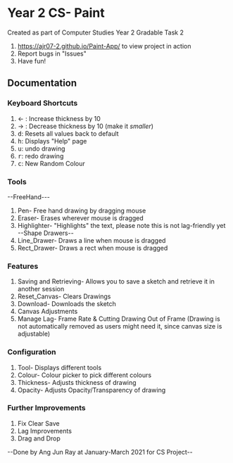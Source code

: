 # Year 2 CS- Paint

Created as part of Computer Studies Year 2 Gradable Task 2

1. https://ajr07-2.github.io/Paint-App/ to view project in action
2. Report bugs in "Issues"
3. Have fun!

## Documentation

### Keyboard Shortcuts

1. &#8592; : Increase thickness by 10
2. &#8594; : Decrease thickness by 10 (make it _smaller_)
3. <kbd>d</kbd>: Resets all values back to default
4. <kbd>h</kbd>: Displays "Help" page
5. <kbd>u</kbd>: undo drawing
6. <kbd>r</kbd>: redo drawing
7. <kbd>c</kbd>: New Random Colour

### Tools

--FreeHand---

1. Pen- Free hand drawing by dragging mouse
2. Eraser- Erases wherever mouse is dragged
3. Highlighter- "Highlights" the text, please note this is not lag-friendly yet
   --Shape Drawers--
4. Line_Drawer- Draws a line when mouse is dragged
5. Rect_Drawer- Draws a rect when mouse is dragged

### Features

1. Saving and Retrieving- Allows you to save a sketch and retrieve it in another session
2. Reset_Canvas- Clears Drawings
3. Download- Downloads the sketch
4. Canvas Adjustments
5. Manage Lag- Frame Rate & Cutting Drawing Out of Frame (Drawing is not automatically removed as users might need it, since canvas size is adjustable)

### Configuration

1. Tool- Displays different tools
2. Colour- Colour picker to pick different colours
3. Thickness- Adjusts thickness of drawing
4. Opacity- Adjusts Opacity/Transparency of drawing

### Further Improvements

1. Fix Clear Save
2. Lag Improvements
3. Drag and Drop

--Done by Ang Jun Ray at January-March 2021 for CS Project--
